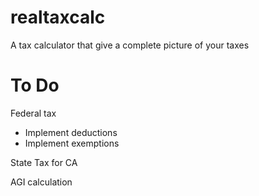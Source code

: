 # realtaxcalc
A tax calculator that give a complete picture of your taxes

# To Do
Federal tax
*  Implement deductions
*  Implement exemptions

State Tax for CA

AGI calculation
